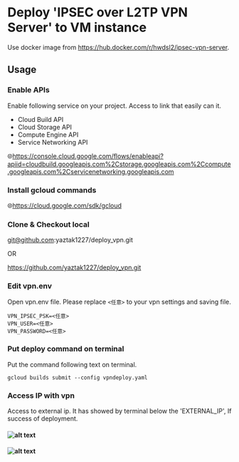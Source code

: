 # Deploy 'IPSEC over L2TP VPN Server' to VM instance

Use docker image from https://hub.docker.com/r/hwdsl2/ipsec-vpn-server.

## Usage
### Enable APIs
Enable following service on your project. Access to link that easily can it.
* Cloud Build API
* Cloud Storage API
* Compute Engine API
* Service Networking API

🌐https://console.cloud.google.com/flows/enableapi?apiid=cloudbuild.googleapis.com%2Cstorage.googleapis.com%2Ccompute.googleapis.com%2Cservicenetworking.googleapis.com

### Install gcloud commands
🌐https://cloud.google.com/sdk/gcloud

### Clone & Checkout local
git@github.com:yaztak1227/deploy_vpn.git

OR

https://github.com/yaztak1227/deploy_vpn.git

### Edit vpn.env
Open vpn.env file. Please replace `<任意>` to your vpn settings and saving file.
```text
VPN_IPSEC_PSK=<任意>
VPN_USER=<任意>
VPN_PASSWORD=<任意>
```

### Put deploy command on terminal
Put the command following text on terminal.

`gcloud builds submit --config vpndeploy.yaml`

### Access IP with vpn
Access to external ip. It has showed by terminal below the 'EXTERNAL_IP', If success of deployment.
#### ![alt text](https://github.com/yaztak1227/deploy_vpn//blob/main/readme_01.png?raw=true)
#### ![alt text](https://github.com/yaztak1227/deploy_vpn//blob/main/readme_02.png?raw=true)
